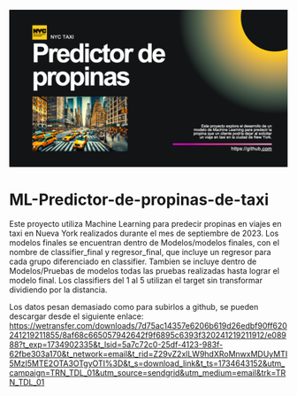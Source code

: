 ![](Portada_ML.png)
# ML-Predictor-de-propinas-de-taxi
Este proyecto utiliza Machine Learning para predecir propinas en viajes en taxi en Nueva York realizados durante el mes de septiembre de 2023.
Los modelos finales se encuentran dentro de Modelos/modelos finales, con el nombre de classifier_final y regresor_final, que incluye un regresor para cada grupo diferenciado en classifier. Tambien se incluye dentro de Modelos/Pruebas de modelos todas las pruebas realizadas hasta lograr el modelo final. Los classifiers del 1 al 5 utilizan el target sin transformar dividiendo por la distancia.

Los datos pesan demasiado como para subirlos a github, se pueden descargar desde el siguiente enlace: https://wetransfer.com/downloads/7d75ac14357e6206b619d26edbf90ff620241219211855/8af68c665057942642f9f6895c6393f320241219211912/e08988?t_exp=1734902335&t_lsid=5a7c72c0-25df-4123-983f-62fbe303a170&t_network=email&t_rid=Z29vZ2xlLW9hdXRoMnwxMDUyMTI5MzI5MTE2OTA3OTgyOTI%3D&t_s=download_link&t_ts=1734643152&utm_campaign=TRN_TDL_01&utm_source=sendgrid&utm_medium=email&trk=TRN_TDL_01
